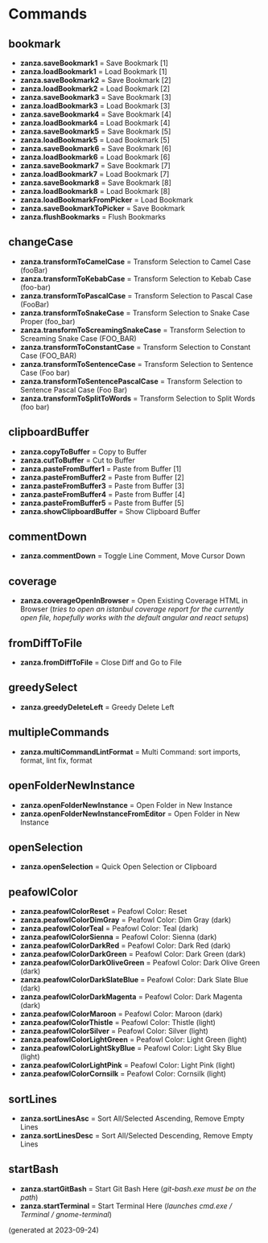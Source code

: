 # Commands

## bookmark

- **zanza.saveBookmark1** = Save Bookmark [1]
- **zanza.loadBookmark1** = Load Bookmark [1]
- **zanza.saveBookmark2** = Save Bookmark [2]
- **zanza.loadBookmark2** = Load Bookmark [2]
- **zanza.saveBookmark3** = Save Bookmark [3]
- **zanza.loadBookmark3** = Load Bookmark [3]
- **zanza.saveBookmark4** = Save Bookmark [4]
- **zanza.loadBookmark4** = Load Bookmark [4]
- **zanza.saveBookmark5** = Save Bookmark [5]
- **zanza.loadBookmark5** = Load Bookmark [5]
- **zanza.saveBookmark6** = Save Bookmark [6]
- **zanza.loadBookmark6** = Load Bookmark [6]
- **zanza.saveBookmark7** = Save Bookmark [7]
- **zanza.loadBookmark7** = Load Bookmark [7]
- **zanza.saveBookmark8** = Save Bookmark [8]
- **zanza.loadBookmark8** = Load Bookmark [8]
- **zanza.loadBookmarkFromPicker** = Load Bookmark
- **zanza.saveBookmarkToPicker** = Save Bookmark
- **zanza.flushBookmarks** = Flush Bookmarks

## changeCase

- **zanza.transformToCamelCase** = Transform Selection to Camel Case (fooBar)
- **zanza.transformToKebabCase** = Transform Selection to Kebab Case (foo-bar)
- **zanza.transformToPascalCase** = Transform Selection to Pascal Case (FooBar)
- **zanza.transformToSnakeCase** = Transform Selection to Snake Case Proper (foo_bar)
- **zanza.transformToScreamingSnakeCase** = Transform Selection to Screaming Snake Case (FOO_BAR)
- **zanza.transformToConstantCase** = Transform Selection to Constant Case (FOO_BAR)
- **zanza.transformToSentenceCase** = Transform Selection to Sentence Case (Foo bar)
- **zanza.transformToSentencePascalCase** = Transform Selection to Sentence Pascal Case (Foo Bar)
- **zanza.transformToSplitToWords** = Transform Selection to Split Words (foo bar)

## clipboardBuffer

- **zanza.copyToBuffer** = Copy to Buffer
- **zanza.cutToBuffer** = Cut to Buffer
- **zanza.pasteFromBuffer1** = Paste from Buffer [1]
- **zanza.pasteFromBuffer2** = Paste from Buffer [2]
- **zanza.pasteFromBuffer3** = Paste from Buffer [3]
- **zanza.pasteFromBuffer4** = Paste from Buffer [4]
- **zanza.pasteFromBuffer5** = Paste from Buffer [5]
- **zanza.showClipboardBuffer** = Show Clipboard Buffer

## commentDown

- **zanza.commentDown** = Toggle Line Comment, Move Cursor Down

## coverage

- **zanza.coverageOpenInBrowser** = Open Existing Coverage HTML in Browser (_tries to open an istanbul coverage report for the currently open file, hopefully works with the default angular and react setups_)

## fromDiffToFile

- **zanza.fromDiffToFile** = Close Diff and Go to File

## greedySelect

- **zanza.greedyDeleteLeft** = Greedy Delete Left

## multipleCommands

- **zanza.multiCommandLintFormat** = Multi Command: sort imports, format, lint fix, format

## openFolderNewInstance

- **zanza.openFolderNewInstance** = Open Folder in New Instance
- **zanza.openFolderNewInstanceFromEditor** = Open Folder in New Instance

## openSelection

- **zanza.openSelection** = Quick Open Selection or Clipboard

## peafowlColor

- **zanza.peafowlColorReset** = Peafowl Color: Reset
- **zanza.peafowlColorDimGray** = Peafowl Color: Dim Gray (dark)
- **zanza.peafowlColorTeal** = Peafowl Color: Teal (dark)
- **zanza.peafowlColorSienna** = Peafowl Color: Sienna (dark)
- **zanza.peafowlColorDarkRed** = Peafowl Color: Dark Red (dark)
- **zanza.peafowlColorDarkGreen** = Peafowl Color: Dark Green (dark)
- **zanza.peafowlColorDarkOliveGreen** = Peafowl Color: Dark Olive Green (dark)
- **zanza.peafowlColorDarkSlateBlue** = Peafowl Color: Dark Slate Blue (dark)
- **zanza.peafowlColorDarkMagenta** = Peafowl Color: Dark Magenta (dark)
- **zanza.peafowlColorMaroon** = Peafowl Color: Maroon (dark)
- **zanza.peafowlColorThistle** = Peafowl Color: Thistle (light)
- **zanza.peafowlColorSilver** = Peafowl Color: Silver (light)
- **zanza.peafowlColorLightGreen** = Peafowl Color: Light Green (light)
- **zanza.peafowlColorLightSkyBlue** = Peafowl Color: Light Sky Blue (light)
- **zanza.peafowlColorLightPink** = Peafowl Color: Light Pink (light)
- **zanza.peafowlColorCornsilk** = Peafowl Color: Cornsilk (light)

## sortLines

- **zanza.sortLinesAsc** = Sort All/Selected Ascending, Remove Empty Lines
- **zanza.sortLinesDesc** = Sort All/Selected Descending, Remove Empty Lines

## startBash

- **zanza.startGitBash** = Start Git Bash Here (_git-bash.exe must be on the path_)
- **zanza.startTerminal** = Start Terminal Here (_launches cmd.exe / Terminal / gnome-terminal_)


(generated at 2023-09-24)
